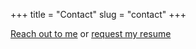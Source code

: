 +++
title = "Contact"
slug = "contact"
+++

[Reach out to me](mailto:contact@d093w1z.com) or [request my resume](/resume)